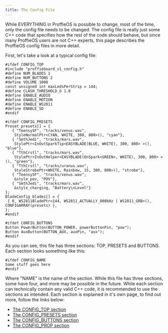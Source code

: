 ```yaml
---
title: The Config File
---
```

While EVERYTHING in ProffieOS is possible to change, most of the time, only the config file needs to be changed. The config file is really just some C++ code that specifies how the rest of the code should behave, but since many ProffieOS users are not C++ experts, this page describes the ProffieOS config files in more detail.

First, let's take a look at a typical config file:

    #ifdef CONFIG_TOP
    #include "proffieboard_v1_config.h"
    #define NUM_BLADES 1
    #define NUM_BUTTONS 2
    #define VOLUME 1000
    const unsigned int maxLedsPerStrip = 144;
    #define CLASH_THRESHOLD_G 1.0
    #define ENABLE_AUDIO
    #define ENABLE_MOTION
    #define ENABLE_WS2811
    #define ENABLE_SD
    #endif

    #ifdef CONFIG_PRESETS
    Preset presets[] = {
       { "TeensySF", "tracks/venus.wav",
        StyleNormalPtr<CYAN, WHITE, 300, 800>(), "cyan"},
       { "SmthJedi", "tracks/mars.wav",
        StylePtr<InOutSparkTip<EASYBLADE(BLUE, WHITE), 300, 800> >(), "blue"},
       { "TthCrstl", "tracks/mars.wav",
        StylePtr<InOutHelper<EASYBLADE(OnSpark<GREEN>, WHITE), 300, 800> >(), "green"},
       { "TthCrstl", "tracks/uranus.wav",
        StyleStrobePtr<WHITE, Rainbow, 15, 300, 800>(), "strobe"},
       { "TeensySF", "tracks/venus.wav",
        &style_pov, "POV"},
       { "SmthJedi", "tracks/mars.wav",
        &style_charging, "Battery\nLevel"}
    };
    BladeConfig blades[] = {
     { 0, WS2811BladePtr<144, WS2811_ACTUALLY_800kHz | WS2811_GRB>(), CONFIGARRAY(presets) },
    };
    #endif

    #ifdef CONFIG_BUTTONS
    Button PowerButton(BUTTON_POWER, powerButtonPin, "pow");
    Button AuxButton(BUTTON_AUX, auxPin, "aux");
    #endif


As you can see, this file has three sections: TOP, PRESETS and BUTTONS.
Each section looks something like this:

    #ifdef CONFIG_NAME
    Some stuff goes here
    #endif

Where "NAME" is the name of the section.
While this file has three sections, some have four, and more may be possible in the future.
While each section can technically contain any valid C++ code, it is recommended to use the
sections as intended. Each section is explained in it's own page, to find out more, follow the links below:
* [The CONFIG_TOP section](the-config_top-section.html)
* [The CONFIG_PRESETS section](the-config_presets-section.html)
* [The CONFIG_BUTTONS section](the-config_buttons-section.html)
* [The CONFIG_PROP section](the-config_prop-section.html)
